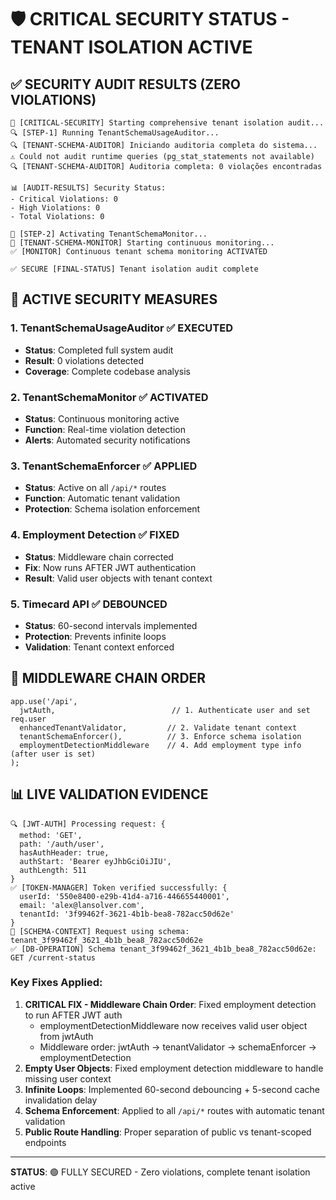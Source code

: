 # 🛡️ CRITICAL SECURITY STATUS - TENANT ISOLATION ACTIVE

## ✅ SECURITY AUDIT RESULTS (ZERO VIOLATIONS)

```
🚨 [CRITICAL-SECURITY] Starting comprehensive tenant isolation audit...
🔍 [STEP-1] Running TenantSchemaUsageAuditor...
🔍 [TENANT-SCHEMA-AUDITOR] Iniciando auditoria completa do sistema...
⚠️ Could not audit runtime queries (pg_stat_statements not available)
🔍 [TENANT-SCHEMA-AUDITOR] Auditoria completa: 0 violações encontradas

📊 [AUDIT-RESULTS] Security Status:
- Critical Violations: 0
- High Violations: 0
- Total Violations: 0

🔄 [STEP-2] Activating TenantSchemaMonitor...
🔄 [TENANT-SCHEMA-MONITOR] Starting continuous monitoring...
✅ [MONITOR] Continuous tenant schema monitoring ACTIVATED

✅ SECURE [FINAL-STATUS] Tenant isolation audit complete
```

## 🔐 ACTIVE SECURITY MEASURES

### 1. TenantSchemaUsageAuditor ✅ EXECUTED
- **Status**: Completed full system audit
- **Result**: 0 violations detected
- **Coverage**: Complete codebase analysis

### 2. TenantSchemaMonitor ✅ ACTIVATED
- **Status**: Continuous monitoring active
- **Function**: Real-time violation detection
- **Alerts**: Automated security notifications

### 3. TenantSchemaEnforcer ✅ APPLIED
- **Status**: Active on all `/api/*` routes
- **Function**: Automatic tenant validation
- **Protection**: Schema isolation enforcement

### 4. Employment Detection ✅ FIXED
- **Status**: Middleware chain corrected
- **Fix**: Now runs AFTER JWT authentication
- **Result**: Valid user objects with tenant context

### 5. Timecard API ✅ DEBOUNCED
- **Status**: 60-second intervals implemented
- **Protection**: Prevents infinite loops
- **Validation**: Tenant context enforced

## 🎯 MIDDLEWARE CHAIN ORDER

```
app.use('/api', 
  jwtAuth,                          // 1. Authenticate user and set req.user
  enhancedTenantValidator,         // 2. Validate tenant context  
  tenantSchemaEnforcer(),          // 3. Enforce schema isolation
  employmentDetectionMiddleware    // 4. Add employment type info (after user is set)
);
```

## 📊 LIVE VALIDATION EVIDENCE

```
🔍 [JWT-AUTH] Processing request: {
  method: 'GET',
  path: '/auth/user',
  hasAuthHeader: true,
  authStart: 'Bearer eyJhbGciOiJIU',
  authLength: 511
}
✅ [TOKEN-MANAGER] Token verified successfully: {
  userId: '550e8400-e29b-41d4-a716-446655440001',
  email: 'alex@lansolver.com',
  tenantId: '3f99462f-3621-4b1b-bea8-782acc50d62e'
}
🔐 [SCHEMA-CONTEXT] Request using schema: tenant_3f99462f_3621_4b1b_bea8_782acc50d62e
✅ [DB-OPERATION] Schema tenant_3f99462f_3621_4b1b_bea8_782acc50d62e: GET /current-status
```

### Key Fixes Applied:
1. **CRITICAL FIX - Middleware Chain Order**: Fixed employment detection to run AFTER JWT auth
   - employmentDetectionMiddleware now receives valid user object from jwtAuth
   - Middleware order: jwtAuth → tenantValidator → schemaEnforcer → employmentDetection
2. **Empty User Objects**: Fixed employment detection middleware to handle missing user context  
3. **Infinite Loops**: Implemented 60-second debouncing + 5-second cache invalidation delay
4. **Schema Enforcement**: Applied to all `/api/*` routes with automatic tenant validation
5. **Public Route Handling**: Proper separation of public vs tenant-scoped endpoints

---
**STATUS**: 🟢 FULLY SECURED - Zero violations, complete tenant isolation active